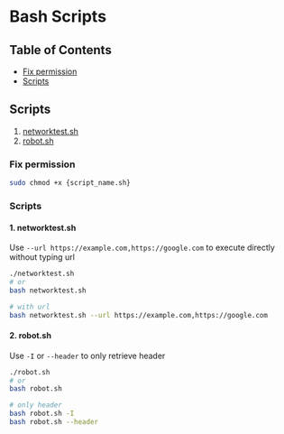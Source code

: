 # Bash Scripts

## Table of Contents
- [Fix permission](#fix-permission)
- [Scripts](#scripts)

## Scripts
1. [networktest.sh](#1-networktestsh)
1. [robot.sh](#2-robotsh)

### Fix permission
```bash
sudo chmod +x {script_name.sh}
```

### Scripts

#### 1. networktest.sh
Use `--url https://example.com,https://google.com` to execute directly without typing url
```bash
./networktest.sh
# or
bash networktest.sh

# with url
bash networktest.sh --url https://example.com,https://google.com
```

#### 2. robot.sh
Use `-I` or `--header` to only retrieve header
```bash
./robot.sh
# or
bash robot.sh

# only header
bash robot.sh -I
bash robot.sh --header
```
